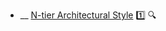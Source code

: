 * __ [N-tier Architectural Style]({{baseUrl}}/architecture/architecturalStyles/nTier) :one: <trigger for="pop:architecturalStyles-nTier-preview">:mag:</trigger>

<popover id="pop:architecturalStyles-nTier-preview" title=":mag: N-tier Architectural Style" placement="right">
  <div slot="content">
    <include src=".\preview.md" />
  </div>
</popover>
